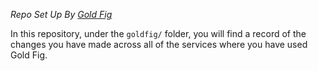 *Repo Set Up By [Gold Fig](https://app.goldfiglabs.com)*

In this repository, under the `goldfig/` folder, you will find
a record of the changes you have made across all of the services
where you have used Gold Fig.